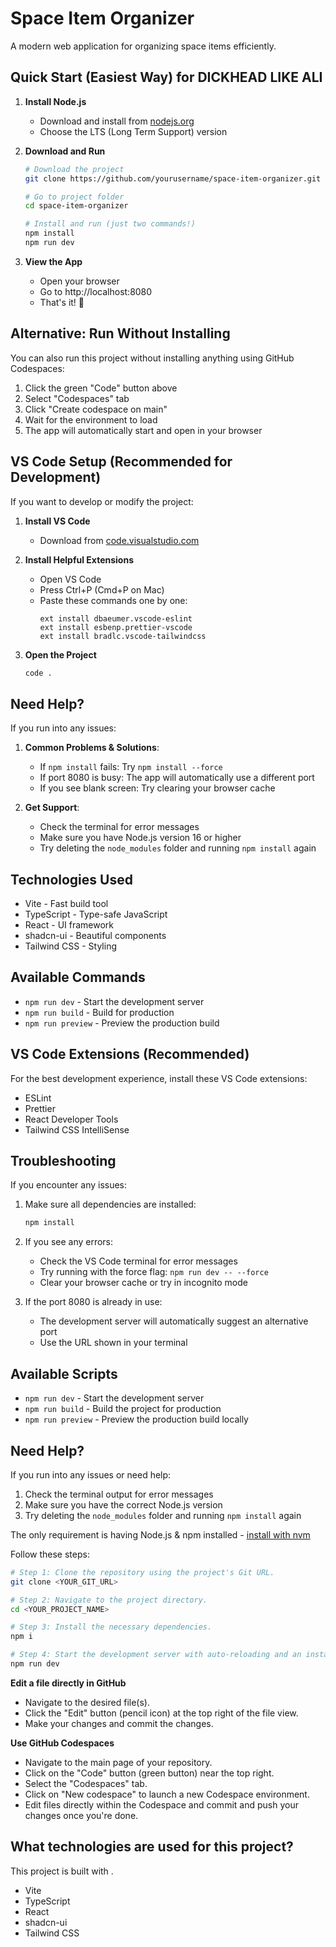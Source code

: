 # Space Item Organizer

A modern web application for organizing space items efficiently.

## Quick Start (Easiest Way) for DICKHEAD LIKE ALI

1. **Install Node.js**
   - Download and install from [nodejs.org](https://nodejs.org)
   - Choose the LTS (Long Term Support) version

2. **Download and Run**
   ```bash
   # Download the project
   git clone https://github.com/yourusername/space-item-organizer.git
   
   # Go to project folder
   cd space-item-organizer
   
   # Install and run (just two commands!)
   npm install
   npm run dev
   ```

3. **View the App**
   - Open your browser
   - Go to http://localhost:8080
   - That's it! 🚀

## Alternative: Run Without Installing

You can also run this project without installing anything using GitHub Codespaces:

1. Click the green "Code" button above
2. Select "Codespaces" tab
3. Click "Create codespace on main"
4. Wait for the environment to load
5. The app will automatically start and open in your browser

## VS Code Setup (Recommended for Development)

If you want to develop or modify the project:

1. **Install VS Code**
   - Download from [code.visualstudio.com](https://code.visualstudio.com)

2. **Install Helpful Extensions**
   - Open VS Code
   - Press Ctrl+P (Cmd+P on Mac)
   - Paste these commands one by one:
     ```
     ext install dbaeumer.vscode-eslint
     ext install esbenp.prettier-vscode
     ext install bradlc.vscode-tailwindcss
     ```

3. **Open the Project**
   ```bash
   code .
   ```

## Need Help?

If you run into any issues:

1. **Common Problems & Solutions**:
   - If `npm install` fails: Try `npm install --force`
   - If port 8080 is busy: The app will automatically use a different port
   - If you see blank screen: Try clearing your browser cache

2. **Get Support**:
   - Check the terminal for error messages
   - Make sure you have Node.js version 16 or higher
   - Try deleting the `node_modules` folder and running `npm install` again

## Technologies Used

- Vite - Fast build tool
- TypeScript - Type-safe JavaScript
- React - UI framework
- shadcn-ui - Beautiful components
- Tailwind CSS - Styling

## Available Commands

- `npm run dev` - Start the development server
- `npm run build` - Build for production
- `npm run preview` - Preview the production build

## VS Code Extensions (Recommended)

For the best development experience, install these VS Code extensions:
- ESLint
- Prettier
- React Developer Tools
- Tailwind CSS IntelliSense

## Troubleshooting

If you encounter any issues:

1. Make sure all dependencies are installed:
   ```bash
   npm install
   ```

2. If you see any errors:
   - Check the VS Code terminal for error messages
   - Try running with the force flag: `npm run dev -- --force`
   - Clear your browser cache or try in incognito mode

3. If the port 8080 is already in use:
   - The development server will automatically suggest an alternative port
   - Use the URL shown in your terminal

## Available Scripts

- `npm run dev` - Start the development server
- `npm run build` - Build the project for production
- `npm run preview` - Preview the production build locally

## Need Help?

If you run into any issues or need help:
1. Check the terminal output for error messages
2. Make sure you have the correct Node.js version
3. Try deleting the `node_modules` folder and running `npm install` again

The only requirement is having Node.js & npm installed - [install with nvm](https://github.com/nvm-sh/nvm#installing-and-updating)

Follow these steps:

```sh
# Step 1: Clone the repository using the project's Git URL.
git clone <YOUR_GIT_URL>

# Step 2: Navigate to the project directory.
cd <YOUR_PROJECT_NAME>

# Step 3: Install the necessary dependencies.
npm i

# Step 4: Start the development server with auto-reloading and an instant preview.
npm run dev
```

**Edit a file directly in GitHub**

- Navigate to the desired file(s).
- Click the "Edit" button (pencil icon) at the top right of the file view.
- Make your changes and commit the changes.

**Use GitHub Codespaces**

- Navigate to the main page of your repository.
- Click on the "Code" button (green button) near the top right.
- Select the "Codespaces" tab.
- Click on "New codespace" to launch a new Codespace environment.
- Edit files directly within the Codespace and commit and push your changes once you're done.

## What technologies are used for this project?

This project is built with .

- Vite
- TypeScript
- React
- shadcn-ui
- Tailwind CSS



